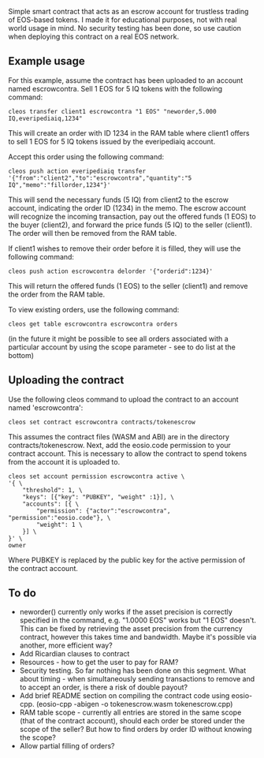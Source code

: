 Simple smart contract that acts as an escrow account for trustless trading of EOS-based tokens. I made it for educational purposes, not with real world usage in mind. No security testing has been done, so use caution when deploying this contract on a real EOS network.

## Example usage
For this example, assume the contract has been uploaded to an account named escrowcontra. Sell 1 EOS for 5 IQ tokens with the following command:
```
cleos transfer client1 escrowcontra "1 EOS" "neworder,5.000 IQ,everipediaiq,1234"
```
This will create an order with ID 1234 in the RAM table where client1 offers to sell 1 EOS for 5 IQ tokens issued by the everipediaiq account.

Accept this order using the following command:
```
cleos push action everipediaiq transfer '{"from":"client2","to":"escrowcontra","quantity":"5 IQ","memo":"fillorder,1234"}'
```
This will send the necessary funds (5 IQ) from client2 to the escrow account, indicating the order ID (1234) in the memo. The escrow account will recognize the incoming transaction, pay out the offered funds (1 EOS) to the buyer (client2), and forward the price funds (5 IQ) to the seller (client1). The order will then be removed from the RAM table.

If client1 wishes to remove their order before it is filled, they will use the following command:
```
cleos push action escrowcontra delorder '{"orderid":1234}'
```
This will return the offered funds (1 EOS) to the seller (client1) and remove the order from the RAM table.

To view existing orders, use the following command:
```
cleos get table escrowcontra escrowcontra orders
```
(in the future it might be possible to see all orders associated with a particular account by using the scope parameter - see to do list at the bottom)

## Uploading the contract
Use the following cleos command to upload the contract to an account named 'escrowcontra':
```
cleos set contract escrowcontra contracts/tokenescrow
```
This assumes the contract files (WASM and ABI) are in the directory contracts/tokenescrow. Next, add the eosio.code permission to your contract account. This is necessary to allow the contract to spend tokens from the account it is uploaded to.
```
cleos set account permission escrowcontra active \
'{ \
    "threshold": 1, \
    "keys": [{"key": "PUBKEY", "weight" :1}], \
    "accounts": [{ \
        "permission": {"actor":"escrowcontra", "permission":"eosio.code"}, \
        "weight": 1 \
    }] \
}' \
owner
```
Where PUBKEY is replaced by the public key for the active permission of the contract account.

## To do
* neworder() currently only works if the asset precision is correctly specified in the command, e.g. "1.0000 EOS" works but "1 EOS" doesn't. This can be fixed by retrieving the asset precision from the currency contract, however this takes time and bandwidth. Maybe it's possible via another, more efficient way?
* Add Ricardian clauses to contract
* Resources - how to get the user to pay for RAM?
* Security testing. So far nothing has been done on this segment. What about timing - when simultaneously sending transactions to remove and to accept an order, is there a risk of double payout?
* Add brief README section on compiling the contract code using eosio-cpp. (eosio-cpp -abigen -o tokenescrow.wasm tokenescrow.cpp)
* RAM table scope - currently all entries are stored in the same scope (that of the contract account), should each order be stored under the scope of the seller? But how to find orders by order ID without knowing the scope?
* Allow partial filling of orders?
